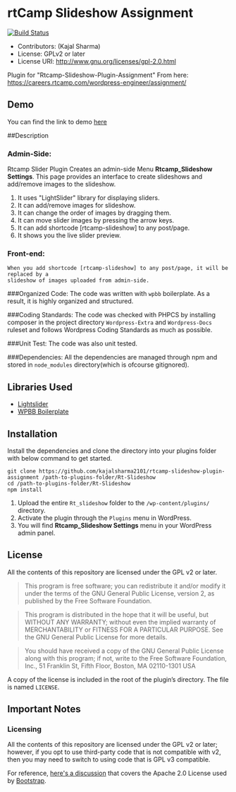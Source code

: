 # rtCamp Slideshow Assignment
[![Build Status](https://travis-ci.org/kajalsharma2101/rtcamp-slideshow-plugin-assignment.svg?branch=master)](https://travis-ci.org/kajalsharma2101/rtcamp-slideshow-plugin-assignment)

* Contributors: (Kajal Sharma)
* License: GPLv2 or later
* License URI: http://www.gnu.org/licenses/gpl-2.0.html

Plugin for "Rtcamp-Slideshow-Plugin-Assignment"
From here: https://careers.rtcamp.com/wordpress-engineer/assignment/

## Demo

You can find the link to demo [here](http://rtcamp-slideshow-plugin-assignment.000webhostapp.com/) 


##Description

###  Admin-Side:

Rtcamp Slider Plugin Creates an admin-side Menu **Rtcamp_Slideshow Settings**. This page provides an interface to create slideshows and add/remove images to the slideshow.
    
1. It uses "LightSlider" library for displaying sliders. 
2. It can add/remove images for slideshow.
3. It can change the order of images by dragging them.
4. It can  move slider images by pressing the arrow keys.
5. It can add shortcode [rtcamp-slideshow] to any post/page. 
6. It shows you the live slider preview.


### Front-end:

    When you add shortcode [rtcamp-slideshow] to any post/page, it will be replaced by a
    slideshow of images uploaded from admin-side.

###Organized Code:
     The code was written with `wpbb` boilerplate. As a result, it is highly organized and structured.

###Coding Standards:
     The code was checked with PHPCS by installing composer in the project directory `Wordpress-Extra` and `Wordpress-Docs` ruleset and follows Wordpress Coding Standards as much as possible.

###Unit Test:
     The code was also unit tested.

###Dependencies:
     All the dependencies are managed through npm and stored in `node_modules` directory(which is ofcourse gitignored).

## Libraries Used

* [Lightslider](https://github.com/sachinchoolur/lightslider)
* [WPBB Boilerplate](https://github.com/DevinVinson/WordPress-Plugin-Boilerplate)

## Installation

Install the dependencies and clone the directory into your plugins folder with below command to get started.

```
git clone https://github.com/kajalsharma2101/rtcamp-slideshow-plugin-assignment /path-to-plugins-folder/Rt-Slideshow
cd /path-to-plugins-folder/Rt-Slideshow
npm install
```

1. Upload the entire `Rt_slideshow` folder to the `/wp-content/plugins/` directory.
2. Activate the plugin through the `Plugins` menu in WordPress.
3. You will find **Rtcamp_Slideshow Settings** menu in your WordPress admin panel.



## License

All the contents of this repository are licensed under the GPL v2 or later.

> This program is free software; you can redistribute it and/or modify it under the terms of the GNU General Public License, version 2, as published by the Free Software Foundation.

> This program is distributed in the hope that it will be useful, but WITHOUT ANY WARRANTY; without even the implied warranty of MERCHANTABILITY or FITNESS FOR A PARTICULAR PURPOSE. See the GNU General Public License for more details.

> You should have received a copy of the GNU General Public License along with this program; if not, write to the Free Software Foundation, Inc., 51 Franklin St, Fifth Floor, Boston, MA 02110-1301 USA

A copy of the license is included in the root of the plugin’s directory. The file is named `LICENSE`.

## Important Notes

### Licensing

All the contents of this repository are licensed under the GPL v2 or later; however, if you opt to use third-party code that is not compatible with v2, then you may need to switch to using code that is GPL v3 compatible.

For reference, [here's a discussion](http://make.wordpress.org/themes/2013/03/04/licensing-note-apache-and-gpl/) that covers the Apache 2.0 License used by [Bootstrap](http://twitter.github.io/bootstrap/).